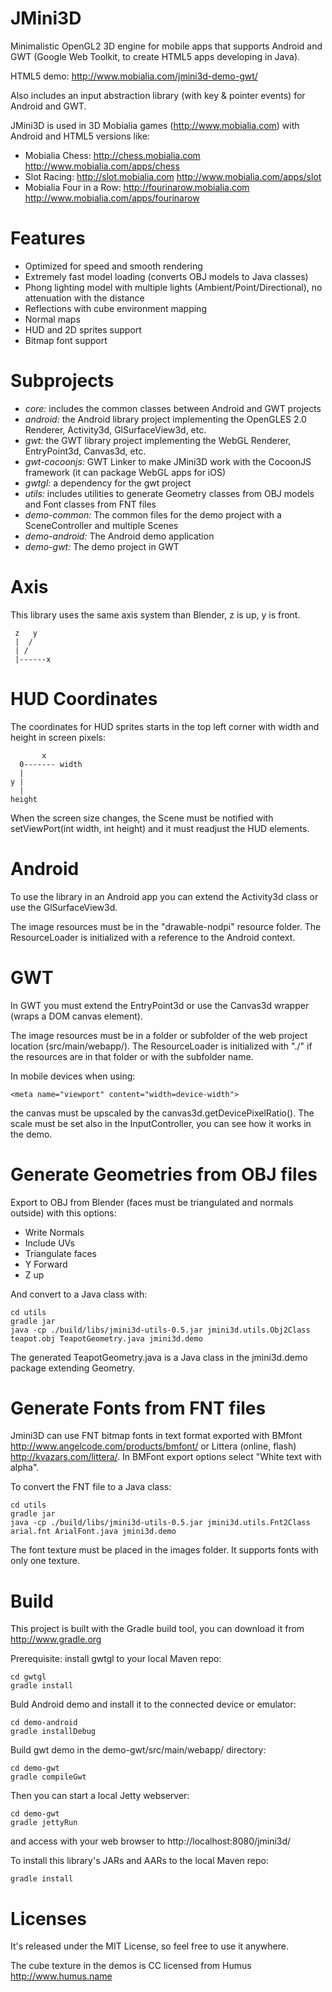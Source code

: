 JMini3D
=======
Minimalistic OpenGL2 3D engine for mobile apps that supports Android and GWT (Google Web Toolkit, to create HTML5 apps developing in Java).

HTML5 demo: http://www.mobialia.com/jmini3d-demo-gwt/

Also includes an input abstraction library (with key & pointer events) for Android and GWT.

JMini3D is used in 3D Mobialia games (http://www.mobialia.com) with Android and HTML5 versions like:
* Mobialia Chess: http://chess.mobialia.com http://www.mobialia.com/apps/chess
* Slot Racing: http://slot.mobialia.com http://www.mobialia.com/apps/slot
* Mobialia Four in a Row: http://fourinarow.mobialia.com http://www.mobialia.com/apps/fourinarow

Features
========
* Optimized for speed and smooth rendering
* Extremely fast model loading (converts OBJ models to Java classes)
* Phong lighting model with multiple lights (Ambient/Point/Directional), no attenuation with the distance
* Reflections with cube environment mapping
* Normal maps
* HUD and 2D sprites support
* Bitmap font support

Subprojects
===========
* *core:* includes the common classes between Android and GWT projects
* *android:* the Android library project implementing the OpenGLES 2.0 Renderer, Activity3d, GlSurfaceView3d, etc.
* *gwt:* the GWT library project implementing the WebGL Renderer, EntryPoint3d, Canvas3d, etc.
* *gwt-cocoonjs:* GWT Linker to make JMini3D work with the CocoonJS framework (it can package WebGL apps for iOS)
* *gwtgl:* a dependency for the gwt project
* *utils:* includes utilities to generate Geometry classes from OBJ models and Font classes from FNT files
* *demo-common:* The common files for the demo project with a SceneController and multiple Scenes
* *demo-android:* The Android demo application
* *demo-gwt:* The demo project in GWT

Axis
====
This library uses the same axis system than Blender, z is up, y is front.

```
 z   y
 |  /
 | /
 |------x
```

HUD Coordinates
===============
The coordinates for HUD sprites starts in the top left corner with width and height in screen pixels:
```
       x
  0------- width
  |
y |
  |
height
```
When the screen size changes, the Scene must be notified with setViewPort(int width, int height) and it must readjust the HUD elements.

Android
=======
To use the library in an Android app you can extend the Activity3d class or use the GlSurfaceView3d.

The image resources must be in the "drawable-nodpi" resource folder.
The ResourceLoader is initialized with a reference to the Android context.

GWT
===
In GWT you must extend the EntryPoint3d or use the Canvas3d wrapper (wraps a DOM canvas element).

The image resources must be in a folder or subfolder of the web project location (src/main/webapp/).
The ResourceLoader is initialized with "./" if the resources are in that folder or with the subfolder name.

In mobile devices when using:
```
<meta name="viewport" content="width=device-width">
```
the canvas must be upscaled by the canvas3d.getDevicePixelRatio(). The scale must be set also in the InputController,
you can see how it works in the demo.

Generate Geometries from OBJ files
==================================
Export to OBJ from Blender (faces must be triangulated and normals outside) with this options:

* Write Normals
* Include UVs
* Triangulate faces
* Y Forward
* Z up

And convert to a Java class with:
```
cd utils
gradle jar
java -cp ./build/libs/jmini3d-utils-0.5.jar jmini3d.utils.Obj2Class teapot.obj TeapotGeometry.java jmini3d.demo
```

The generated TeapotGeometry.java is a Java class in the jmini3d.demo package extending Geometry.

Generate Fonts from FNT files
=============================

Jmini3D can use FNT bitmap fonts in text format exported with BMfont http://www.angelcode.com/products/bmfont/ or Littera (online, flash) http://kvazars.com/littera/.
In BMFont export options select "White text with alpha".

To convert the FNT file to a Java class:
```
cd utils
gradle jar
java -cp ./build/libs/jmini3d-utils-0.5.jar jmini3d.utils.Fnt2Class arial.fnt ArialFont.java jmini3d.demo
```
The font texture must be placed in the images folder. It supports fonts with only one texture.

Build
=====
This project is built with the Gradle build tool, you can download it from http://www.gradle.org

Prerequisite: install gwtgl to your local Maven repo:
```
cd gwtgl
gradle install
```

Buld Android demo and install it to the connected device or emulator:
```
cd demo-android
gradle installDebug
```

Build gwt demo in the demo-gwt/src/main/webapp/ directory:
```
cd demo-gwt
gradle compileGwt
```
Then you can start a local Jetty webserver:
```
cd demo-gwt
gradle jettyRun
```
and access with your web browser to http://localhost:8080/jmini3d/

To install this library's JARs and AARs to the local Maven repo:
```
gradle install
```

Licenses
========

It's released under the MIT License, so feel free to use it anywhere.

The cube texture in the demos is CC licensed from Humus http://www.humus.name